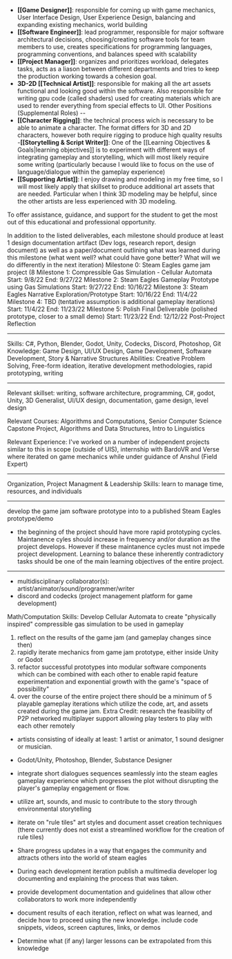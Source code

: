 - **[[Game Designer]]**: responsible for coming up with game mechanics, User Interface Design, User Experience Design, balancing and expanding existing mechanics, world building
- **[[Software Engineer]]**: lead programmer, responsible for major software architectural decisions, choosing/creating software tools for team members to use, creates specifications for programming languages, programming conventions, and balances speed with scalability
- **[[Project Manager]]**: organizes and prioritizes workload, delegates tasks, acts as a liason between different departments and tries to keep the production working towards a cohesion goal.  
- **3D-2D [[Technical Artist]]**: responsible for making all the art assets functional and looking good within the software.  Also responsible for writing gpu code (called shaders) used for creating materials which are used to render everything from special effects to UI. 
Other Positions (Supplemental Roles)
--
- **[[Character Rigging]]**:  the technical process wich is necessary to be able to animate a character.  The format differs for 3D and 2D characters, however both require rigging to produce high quality results
-**[[Storytelling & Script Writer]]**: One of the [[Learning Objectives & Goals|learning objectives]] is to experiment with different ways of integrating gameplay and storytelling, which will most likely require some writing (particularly because I would like to focus on the use of language/dialogue within the gameplay experience) 
- **[[Supporting Artist]]**: I enjoy drawing and modeling in my free time, so I will most likely apply that skillset to produce additional art assets that are needed.  Particular when I think 3D modeling may be helpful, since the other artists are less experienced with 3D modeling. 


To offer assistance, guidance, and support for the student to get the most out of this educational and professional opportunity.


In addition to the listed deliverables, each milestone should produce at least 1 design documentation artifact (Dev logs, research report, design document) as well as a paper/document outlining what was learned during this milestone (what went well? what could have gone better? What will we do differently in the next iteration)
Milestone 0: Steam Eagles game jam project (8
Milestone 1: Compressible Gas Simulation - Cellular Automata 
	Start: 9/8/22 
	End: 9/27/22
Milestone 2: Steam Eagles Gameplay Prototype using Gas Simulations
	Start: 9/27/22 
	End: 10/16/22
Milestone 3: Steam Eagles Narrative Exploration/Prototype
	Start: 10/16/22 
	End: 11/4/22
Milestone 4: TBD (tentative assumption is additional gameplay iterations)
	Start: 11/4/22 
	End: 11/23/22
Milestone 5: Polish Final Deliverable (polished prototype, closer to a small demo)
	Start: 11/23/22 
	End: 12/12/22
 Post-Project Reflection


---


Skills: C#, Python, Blender, Godot, Unity, Codecks, Discord, Photoshop, Git
Knowledge: Game Design, UI/UX Design, Game Development, Software Development, Story & Narrative Structures
Abilities: Creative Problem Solving, Free-form ideation, iterative development methodologies, rapid prototyping, writing

----

Relevant skillset: writing, software architecture, programming, C#, godot, Unity, 3D Generalist, UI/UX design, documentation, game design, level design

Relevant Courses: Algorithms and Computations, Senior Computer Science Capstone Project, Algorithms and Data Structures, Intro to Linguistics

Relevant Experience: I've worked on a number of independent projects similar to this in scope (outside of UIS), internship with BardoVR and Verse where iterated on game mechanics while under guidance of Anshul (Field Expert)

----


Organization, Project Managment & Leadership Skills: learn to manage time, resources, and individuals


---

develop the game jam software prototype into to a published Steam Eagles prototype/demo 
- the beginning of the project should have more rapid prototyping cycles.  Maintanence cyles should increase in frequency and/or duration as the project develops.  However if these maintanence cycles must not impede project development.  Learning to balance these inherently contradictory tasks should be one of the main learning objectives of the entire project.


---

- multidisciplinary collaborator(s): artist/animator/sound/programmer/writer
- discord and codecks (project management platform for game development)

Math/Computation Skills: Develop Cellular Automata to create "physically inspired" compressible gas simulation to be used in gameplay




1. reflect on the results of the game jam (and gameplay changes since then) 
2. rapidly iterate mechanics from game jam prototype, either inside Unity or Godot
3. refactor successful prototypes into modular software components which can be combined with each other to enable rapid feature experimentation and exponential growth with the game's "space of possibility"
4. over the course of the entire project there should be a minimum of 5 playable gameplay iterations which utilize the code, art, and assets created during the game jam.
Extra Credit: research the feasibility of P2P networked multiplayer support allowing play testers to play with each other remotely 



- artists consisting of ideally at least: 1 artist or animator, 1 sound designer or musician. 
- Godot/Unity, Photoshop, Blender, Substance Designer

- integrate short dialogues sequences seamlessly into the steam eagles gameplay experience which progresses the plot without disrupting the player's gameplay engagement or flow.  
- utilize art, sounds, and music to contribute to the story through environmental storytelling
- iterate on "rule tiles" art styles and document asset creation techniques (there currently does not exist a streamlined workflow for the creation of rule tiles)

- Share progress updates in a way that engages the community and attracts others into the world of steam eagles
-  During each development iteration publish a multimedia developer log documenting and explaining the process that was taken.  
- provide development documentation and guidelines that allow other collaborators to work more independently 
- document results of each iteration, reflect on what was learned, and decide how to proceed using the new knowledge.  include code snippets, videos, screen captures, links, or demos 
- Determine what (if any) larger lessons can be extrapolated from this knowledge